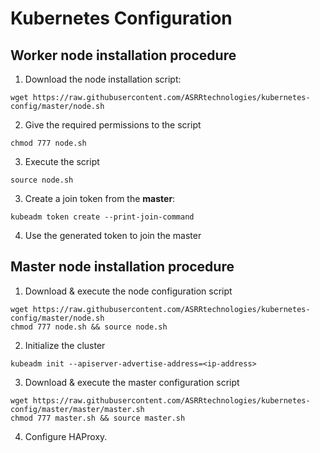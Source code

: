 # Kubernetes Configuration

## Worker node installation procedure
1. Download the node installation script:
```
wget https://raw.githubusercontent.com/ASRRtechnologies/kubernetes-config/master/node.sh
```
2. Give the required permissions to the script
```
chmod 777 node.sh
```
3. Execute the script
```
source node.sh
```
3. Create a join token from the **master**:
```
kubeadm token create --print-join-command
```
4. Use the generated token to join the master

## Master node installation procedure
1. Download & execute the node configuration script
```
wget https://raw.githubusercontent.com/ASRRtechnologies/kubernetes-config/master/node.sh
chmod 777 node.sh && source node.sh
```
2. Initialize the cluster
```
kubeadm init --apiserver-advertise-address=<ip-address>
```
3. Download & execute the master configuration script
```
wget https://raw.githubusercontent.com/ASRRtechnologies/kubernetes-config/master/master/master.sh
chmod 777 master.sh && source master.sh
```
4. Configure HAProxy. 
